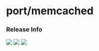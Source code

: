 # port/memcached

### Release Info
[![](https://images.microbadger.com/badges/version/port/memcached.svg)](http://microbadger.com/images/port/memcached "Image info @ microbadger.com")
[![](https://images.microbadger.com/badges/image/port/memcached.svg)](http://microbadger.com/images/port/memcached "Image info @ microbadger.com")
[![](https://images.microbadger.com/badges/commit/port/memcached.svg)](http://microbadger.com/images/port/memcached "Image info @ microbadger.com")
